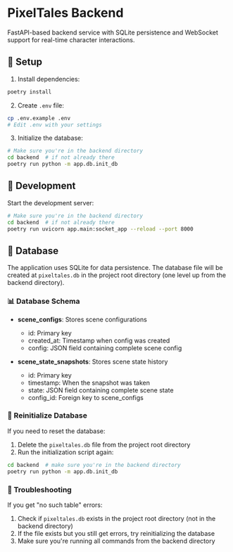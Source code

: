 # PixelTales Backend

FastAPI-based backend service with SQLite persistence and WebSocket support for real-time character interactions.

## 🚦 Setup

1. Install dependencies:

```bash
poetry install
```

2. Create `.env` file:

```bash
cp .env.example .env
# Edit .env with your settings
```

3. Initialize the database:

```bash
# Make sure you're in the backend directory
cd backend  # if not already there
poetry run python -m app.db.init_db
```

## 🚀 Development

Start the development server:

```bash
# Make sure you're in the backend directory
cd backend  # if not already there
poetry run uvicorn app.main:socket_app --reload --port 8000
```

## 💾 Database

The application uses SQLite for data persistence. The database file will be created at `pixeltales.db` in the project root directory (one level up from the backend directory).

### 📊 Database Schema

- **scene_configs**: Stores scene configurations
    - id: Primary key
    - created_at: Timestamp when config was created
    - config: JSON field containing complete scene config

- **scene_state_snapshots**: Stores scene state history
    - id: Primary key
    - timestamp: When the snapshot was taken
    - state: JSON field containing complete scene state
    - config_id: Foreign key to scene_configs

### 🔄 Reinitialize Database

If you need to reset the database:
1. Delete the `pixeltales.db` file from the project root directory
2. Run the initialization script again:

```bash
cd backend  # make sure you're in the backend directory
poetry run python -m app.db.init_db
```

### 🔧 Troubleshooting

If you get "no such table" errors:
1. Check if `pixeltales.db` exists in the project root directory (not in the backend directory)
2. If the file exists but you still get errors, try reinitializing the database
3. Make sure you're running all commands from the backend directory
